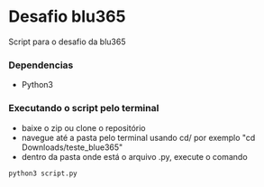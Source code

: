 # Desafio blu365

Script para o desafio da blu365

### Dependencias

* Python3

### Executando o script pelo terminal
* baixe o zip ou clone o repositório
* navegue até a pasta pelo terminal usando cd/ por exemplo "cd Downloads/teste_blue365"
* dentro da pasta onde está o arquivo .py, execute o comando
```
python3 script.py
```
